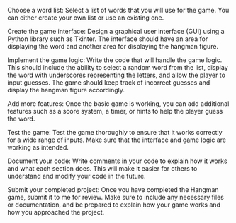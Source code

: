 Choose a word list: Select a list of words that you will use for the game. You can either create your own list or use an existing one.

Create the game interface: Design a graphical user interface (GUI) using a Python library such as Tkinter. The interface should have an area for displaying the word and another area for displaying the hangman figure.

Implement the game logic: Write the code that will handle the game logic. This should include the ability to select a random word from the list, display the word with underscores representing the letters, and allow the player to input guesses. The game should keep track of incorrect guesses and display the hangman figure accordingly.

Add more features: Once the basic game is working, you can add additional features such as a score system, a timer, or hints to help the player guess the word.

Test the game: Test the game thoroughly to ensure that it works correctly for a wide range of inputs. Make sure that the interface and game logic are working as intended.

Document your code: Write comments in your code to explain how it works and what each section does. This will make it easier for others to understand and modify your code in the future.

Submit your completed project: Once you have completed the Hangman game, submit it to me for review. Make sure to include any necessary files or documentation, and be prepared to explain how your game works and how you approached the project.